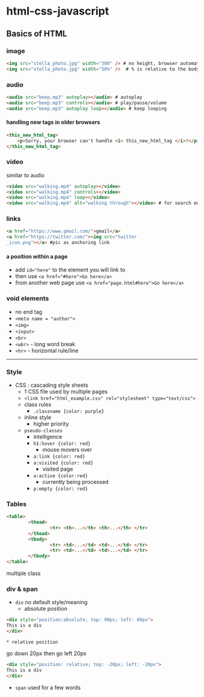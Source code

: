 # html-css-javascript

## Basics of HTML

### image

```html
<img src="stella_photo.jpg" width="300" /> # no height, browser automatically choose height by width
<img src="stella_photo.jpg" width="50%" />  # % is relative to the body/container/.. contains the image, called parent

```

### audio

```html
<audio src="beep.mp3" autoplay></audio> # autoplay
<audio src="beep.mp3" controls></audio> # play/pause/volume
<audio src="beep.mp3" autoplay loop></audio> # keep looping
```

#### handling new tags in older browsers

```html
<this_new_html_tag>
	<p>Sorry, your browser can't handle <i> this_new_html_tag </i>!</p>
</this_new_html_tag>
```

### video
similar to audio

```html
<video src="walking.mp4" autoplay></video>
<video src="walking.mp4" controls></video>
<video src="walking.mp4" loop></video>
<video src="walking.mp4" alt="walking through"></video> # for search engines and disabled people
```

### links

```html
<a href="https://www.gmail.com/">gmail</a>
<a href="https://twitter.com/"><img src="twitter
_icon.png"></a> #pic as anchoring link

```

#### a position within a page
* add `id="here"` to the element you will link to
* then use `<a href="#here">Go here</a>`
* from another web page use `<a href="page.html#here">Go here</a>`

### void elements
* no end tag
* `<meta name = "author">`
* `<img>`
* `<input>`
* `<br>`
* `<wbr>` - long word break
* `<hr>` - horizontal rule/line

---

### Style
* CSS : cascading style sheets
	* 1 CSS file used by multiple pages
	* `<link href="html_example.css" rel="stylesheet" type="text/css">`
	* class rules
		* `.classname {color: purple}`
	* inline style
		* higher priority
	* `pseudo-classes`
		* intelligence
		* `h1:hover {color: red}`
			* mouse movers over
		* `a:link {color: red}`
		* `a:visited {color: red}`
			* visited page
		* `a:active {color:red}`
			* currently being processed
		* `p:empty {color: red}`

### Tables
```html
<table>
		<thead>
				<tr> <th>...</th> <th>...</th> </tr>
		</thead>
		<tbody>
				<tr> <td>...</td> <td>...</td> </tr>
				<tr> <td>...</td> <td>...</td> </tr>
		</tbody>
</table>
```
multiple class

### div & span
* `div` no default style/meaning
	* absolute position
```html
<div style="position:absolute; top: 90px; left: 60px">
This is a div
</div>
```
	* relative position
  go down 20px then go left 20px
```html
<div style="position: relative; top: -20px; left: -20px">
This is a div
</div>
```
* `span` used for a few words
